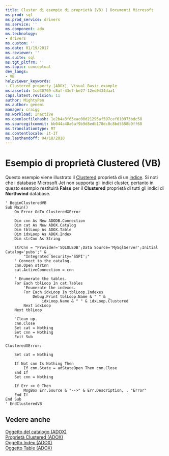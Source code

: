 ```yaml
---
title: Cluster di esempio di proprietà (VB) | Documenti Microsoft
ms.prod: sql
ms.prod_service: drivers
ms.service: ''
ms.component: ado
ms.technology:
- drivers
ms.custom: ''
ms.date: 01/19/2017
ms.reviewer: ''
ms.suite: sql
ms.tgt_pltfrm: ''
ms.topic: conceptual
dev_langs:
- VB
helpviewer_keywords:
- Clustered property [ADOX], Visual Basic example
ms.assetid: 1cd30769-c8af-43e7-be27-12ed0434daa1
caps.latest.revision: 11
author: MightyPen
ms.author: genemi
manager: craigg
ms.workload: Inactive
ms.openlocfilehash: 1e2b4a3f65eac00d21295af597cef610973bdc58
ms.sourcegitcommit: bb044a48a6af9b9d8edb178dc8c8bd5658b9ff68
ms.translationtype: MT
ms.contentlocale: it-IT
ms.lasthandoff: 04/18/2018
---
```

# <a name="clustered-property-example-vb"></a>Esempio di proprietà Clustered (VB)
Questo esempio viene illustrato il [Clustered](../../../ado/reference/adox-api/clustered-property-adox.md) proprietà di un [indice](../../../ado/reference/adox-api/index-object-adox.md). Si noti che i database Microsoft Jet non supporta gli indici cluster, pertanto in questo esempio restituirà **False** per il **Clustered** proprietà di tutti gli indici di **Northwind** database.  
  
```  
' BeginClusteredVB  
Sub Main()  
    On Error GoTo ClusteredXError  
  
    Dim cnn As New ADODB.Connection  
    Dim cat As New ADOX.Catalog  
    Dim tblLoop As ADOX.Table  
    Dim idxLoop As ADOX.Index  
    Dim strCnn As String  
  
    strCnn = "Provider='SQLOLEDB';Data Source='MySqlServer';Initial Catalog='pubs';" & _  
        "Integrated Security='SSPI';"  
    ' Connect to the catalog.  
    cnn.Open strCnn  
    cat.ActiveConnection = cnn  
  
    ' Enumerate the tables.  
    For Each tblLoop In cat.Tables  
        'Enumerate the indexes.  
        For Each idxLoop In tblLoop.Indexes  
            Debug.Print tblLoop.Name & " " & _  
                idxLoop.Name & " " & idxLoop.Clustered  
        Next idxLoop  
    Next tblLoop  
  
    'Clean up.  
    cnn.Close  
    Set cat = Nothing  
    Set cnn = Nothing  
    Exit Sub  
  
ClusteredXError:  
  
    Set cat = Nothing  
  
    If Not cnn Is Nothing Then  
        If cnn.State = adStateOpen Then cnn.Close  
    End If  
    Set cnn = Nothing  
  
    If Err <> 0 Then  
        MsgBox Err.Source & "-->" & Err.Description, , "Error"  
    End If  
End Sub  
' EndClusteredVB  
```  
  
## <a name="see-also"></a>Vedere anche  
 [Oggetto del catalogo (ADOX)](../../../ado/reference/adox-api/catalog-object-adox.md)   
 [Proprietà Clustered (ADOX)](../../../ado/reference/adox-api/clustered-property-adox.md)   
 [Oggetto Index (ADOX)](../../../ado/reference/adox-api/index-object-adox.md)   
 [Oggetto Table (ADOX)](../../../ado/reference/adox-api/table-object-adox.md)
